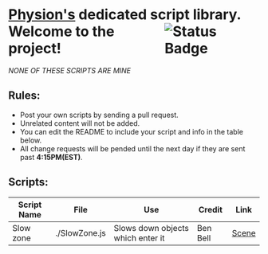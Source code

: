 
# [Physion's](https://app.physion.net) dedicated script library.  <div style="display: flex; justify-content: space-between; align-items: center;"> <span>Welcome to the project!</span> <span><img src="https://img.shields.io/badge/status-active-brightgreen" alt="Status Badge"></span>
_NONE OF THESE SCRIPTS ARE MINE_  

## Rules:  
- Post your own scripts by sending a pull request.
- Unrelated content will not be added.
- You can edit the README to include your script and info in the table below.
- All change requests will be pended until the next day if they are sent past **4:15PM(EST)**.

## Scripts:

| Script Name | File         | Use                         | Credit                       | Link              |
|-------------|--------------|-----------------------------|----------------------------|---------------------|
| Slow zone   | ./SlowZone.js  | Slows down objects which enter it | Ben Bell | [Scene](https://app.physion.net/scenes/slowzone-script)|


